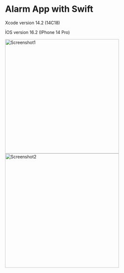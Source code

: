 # Alarm App with Swift

Xcode version 14.2 (14C18)

İOS version 16.2 (IPhone 14 Pro)

<img width="371" alt="Screenshot1" src="https://user-images.githubusercontent.com/104505014/221847174-cdbb3508-7b2f-4e6a-8799-657129075ad8.png">
<img width="371" alt="Screenshot2" src="https://user-images.githubusercontent.com/104505014/221847182-09a22ce5-0e99-4ef6-a5c5-e307c9bbeb7c.png">
